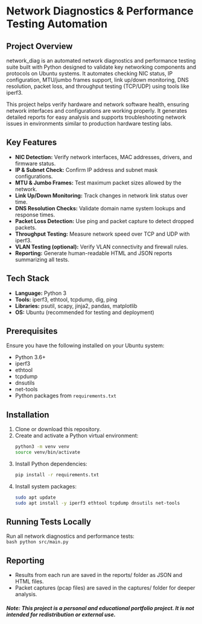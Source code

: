 # Network Diagnostics & Performance Testing Automation

## Project Overview  
network_diag is an automated network diagnostics and performance testing suite built with Python designed to validate key networking components and protocols on Ubuntu systems. It automates checking NIC status, IP configuration, MTU/jumbo frames support, link up/down monitoring, DNS resolution, packet loss, and throughput testing (TCP/UDP) using tools like iperf3.

This project helps verify hardware and network software health, ensuring network interfaces and configurations are working properly. It generates detailed reports for easy analysis and supports troubleshooting network issues in environments similar to production hardware testing labs.

## Key Features  
- **NIC Detection:** Verify network interfaces, MAC addresses, drivers, and firmware status.  
- **IP & Subnet Check:** Confirm IP address and subnet mask configurations.  
- **MTU & Jumbo Frames:** Test maximum packet sizes allowed by the network.  
- **Link Up/Down Monitoring:** Track changes in network link status over time.  
- **DNS Resolution Checks:** Validate domain name system lookups and response times.  
- **Packet Loss Detection:** Use ping and packet capture to detect dropped packets.  
- **Throughput Testing:** Measure network speed over TCP and UDP with iperf3.  
- **VLAN Testing (optional):** Verify VLAN connectivity and firewall rules.  
- **Reporting:** Generate human-readable HTML and JSON reports summarizing all tests.  

## Tech Stack  
- **Language:** Python 3  
- **Tools:** iperf3, ethtool, tcpdump, dig, ping  
- **Libraries:** psutil, scapy, jinja2, pandas, matplotlib  
- **OS:** Ubuntu (recommended for testing and deployment)  

## Prerequisites  
Ensure you have the following installed on your Ubuntu system:  
- Python 3.6+  
- iperf3  
- ethtool  
- tcpdump  
- dnsutils  
- net-tools  
- Python packages from `requirements.txt`  

## Installation  
1. Clone or download this repository.  
2. Create and activate a Python virtual environment:  
    ```bash
    python3 -m venv venv
    source venv/bin/activate
    ```  
3. Install Python dependencies:  
    ```bash
    pip install -r requirements.txt
    ```  
4. Install system packages:  
    ```bash
    sudo apt update
    sudo apt install -y iperf3 ethtool tcpdump dnsutils net-tools
    ```  

## Running Tests Locally  
Run all network diagnostics and performance tests:  
    ```bash
    python src/main.py
    ``` 

## Reporting
- Results from each run are saved in the reports/ folder as JSON and HTML files.
- Packet captures (pcap files) are saved in the captures/ folder for deeper analysis.

##### Note: This project is a personal and educational portfolio project. It is not intended for redistribution or external use.